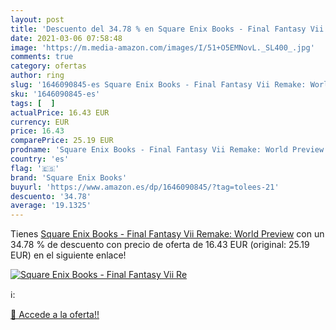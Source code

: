 ```yaml
---
layout: post
title: 'Descuento del 34.78 % en Square Enix Books - Final Fantasy Vii Re'
date: 2021-03-06 07:58:48
image: 'https://m.media-amazon.com/images/I/51+O5EMNovL._SL400_.jpg'
comments: true
category: ofertas
author: ring
slug: '1646090845-es Square Enix Books - Final Fantasy Vii Remake: World Preview'
sku: '1646090845-es'
tags: [  ]
actualPrice: 16.43 EUR
currency: EUR
price: 16.43
comparePrice: 25.19 EUR
prodname: 'Square Enix Books - Final Fantasy Vii Remake: World Preview'
country: 'es'
flag: '🇪🇸'
brand: 'Square Enix Books'
buyurl: 'https://www.amazon.es/dp/1646090845/?tag=tolees-21'
descuento: '34.78'
average: '19.1325'
---
```


Tienes [Square Enix Books - Final Fantasy Vii Remake: World Preview](https://www.amazon.es/dp/1646090845/?tag=tolees-21) con un 34.78 % de descuento con precio de oferta de 16.43 EUR (original: 25.19 EUR) en el siguiente enlace!

[![Square Enix Books - Final Fantasy Vii Re](https://m.media-amazon.com/images/I/51+O5EMNovL._SL400_.jpg)](https://www.amazon.es/dp/1646090845/?tag=tolees-21)

ℹ️:


[🛒 Accede a la oferta!!](https://www.amazon.es/dp/1646090845/?tag=tolees-21)
